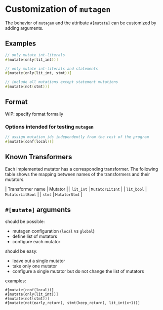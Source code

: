 # Customization of `mutagen`

The behavior of `mutagen` and the attribute `#[mutate]` can be customized by adding arguments.

## Examples

```rust
// only mutate int-literals
#[mutate(only(lit_int))]

// only mutate int-literals and statements
#[mutate(only(lit_int, stmt))]

// include all mutations except statement mutations
#[mutate(not(stmt))]
```

## Format

WIP: specify format formally

### Options intended for testing `mutagen`

```rust
// assign mutation ids independently from the rest of the program
#[mutate(conf(local))]
```

## Known Transformers

Each implemented mutator has a corresponding transformer. The following table shows the mapping between names of the transformers and their mutators.

| Transformer name | Mutator |
| `lit_int` | `MutatorLitInt` |
| `lit_bool` | `MutatorLitBool` |
| `stmt` | `MutatorStmt` |

## `#[mutate]` arguments

should be possible:

* mutagen configuration (`local` vs `global`)
* define list of mutators
* configure each mutator

should be easy:

* leave out a single mutator
* take only one mutator
* configure a single mutator but do not change the list of mutators

examples:

```
#[mutate(conf(local))]
#[mutate(only(lit_int))]
#[mutate(not(stmt))]
#[mutate(not(early_return), stmt(keep_return), lit_int(x+1))]
```
